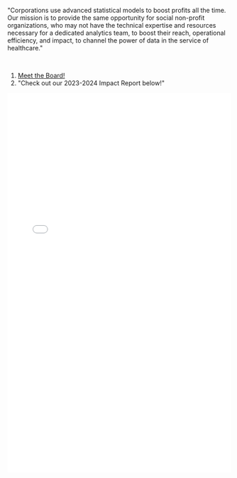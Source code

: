 
"Corporations use advanced statistical models to boost profits all the time. Our mission is to provide the same opportunity for social non-profit organizations, who may not have the technical expertise and resources necessary for a dedicated analytics team, to boost their reach, operational efficiency, and impact, to channel the power of data in the service of healthcare."

<br>

1. [Meet the Board!](https://www.canva.com/design/DAF5g0VdtSc/5E7U24FcHINLOpyQNCxAhQ/view?utm_content=DAF5g0VdtSc&utm_campaign=designshare&utm_medium=link&utm_source=editor)
2. "Check out our 2023-2024 Impact Report below!"
<embed src="assets/Biokind_23_Impact_Report.pdf" type="application/pdf" width="100%" height="855">


